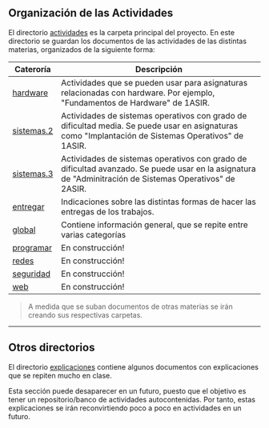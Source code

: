
## Organización de las Actividades

El directorio [actividades](./actividades) es la carpeta principal del proyecto.
En este directorio se guardan los documentos de las actividades de las
distintas materias, organizados de la siguiente forma:

| Cateroría                  | Descripción |
| -------------------------- | ----------- |
| [hardware](./hardware)     | Actividades que se pueden usar para asignaturas relacionadas con hardware. Por ejemplo, "Fundamentos de Hardware" de 1ASIR. |
| [sistemas.2](./sistemas.2) | Actividades de sistemas operativos con grado de dificultad media. Se puede usar en asignaturas como "Implantación de Sistemas Operativos" de 1ASIR. |
| [sistemas.3](./sistemas.3) | Actividades de sistemas operativos con grado de dificultad avanzado. Se puede usar en la asignatura de "Adminitración de Sistemas Operativos" de 2ASIR. |
| [entregar](./entregar)     | Indicaciones sobre las distintas formas de hacer las entregas de los trabajos. |
| [global](./global)         | Contiene información general, que se repite entre varias categorías |
| [programar](./programar)   | En construcción! |
| [redes](./redes)           | En construcción! |
| [seguridad](./seguridad)   | En construcción! |
| [web](./web)               | En construcción! |

> A medida que se suban documentos de otras materias se irán creando sus respectivas carpetas.

---

## Otros directorios

El directorio [explicaciones](./../explicaciones) contiene algunos documentos con explicaciones que se repiten mucho en clase.

Esta sección puede desaparecer en un futuro, puesto que el objetivo es tener un repositorio/banco de actividades autocontenidas. Por tanto, estas explicaciones se irán reconvirtiendo poco a poco en actividades en un futuro.
